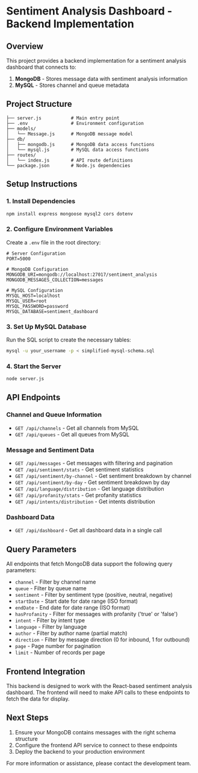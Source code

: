 # Sentiment Analysis Dashboard - Backend Implementation

## Overview

This project provides a backend implementation for a sentiment analysis dashboard that connects to:
1. **MongoDB** - Stores message data with sentiment analysis information
2. **MySQL** - Stores channel and queue metadata

## Project Structure

```
├── server.js           # Main entry point
├── .env                # Environment configuration
├── models/
│   └── Message.js      # MongoDB message model
├── db/
│   ├── mongodb.js      # MongoDB data access functions
│   └── mysql.js        # MySQL data access functions
├── routes/
│   └── index.js        # API route definitions
└── package.json        # Node.js dependencies
```

## Setup Instructions

### 1. Install Dependencies

```bash
npm install express mongoose mysql2 cors dotenv
```

### 2. Configure Environment Variables

Create a `.env` file in the root directory:

```
# Server Configuration
PORT=5000

# MongoDB Configuration
MONGODB_URI=mongodb://localhost:27017/sentiment_analysis
MONGODB_MESSAGES_COLLECTION=messages

# MySQL Configuration
MYSQL_HOST=localhost
MYSQL_USER=root
MYSQL_PASSWORD=password
MYSQL_DATABASE=sentiment_dashboard
```

### 3. Set Up MySQL Database

Run the SQL script to create the necessary tables:

```bash
mysql -u your_username -p < simplified-mysql-schema.sql
```

### 4. Start the Server

```bash
node server.js
```

## API Endpoints

### Channel and Queue Information

- `GET /api/channels` - Get all channels from MySQL
- `GET /api/queues` - Get all queues from MySQL

### Message and Sentiment Data

- `GET /api/messages` - Get messages with filtering and pagination
- `GET /api/sentiment/stats` - Get sentiment statistics
- `GET /api/sentiment/by-channel` - Get sentiment breakdown by channel
- `GET /api/sentiment/by-day` - Get sentiment breakdown by day
- `GET /api/language/distribution` - Get language distribution
- `GET /api/profanity/stats` - Get profanity statistics
- `GET /api/intents/distribution` - Get intents distribution

### Dashboard Data

- `GET /api/dashboard` - Get all dashboard data in a single call

## Query Parameters

All endpoints that fetch MongoDB data support the following query parameters:

- `channel` - Filter by channel name
- `queue` - Filter by queue name
- `sentiment` - Filter by sentiment type (positive, neutral, negative)
- `startDate` - Start date for date range (ISO format)
- `endDate` - End date for date range (ISO format)
- `hasProfanity` - Filter for messages with profanity ('true' or 'false')
- `intent` - Filter by intent type
- `language` - Filter by language
- `author` - Filter by author name (partial match)
- `direction` - Filter by message direction (0 for inbound, 1 for outbound)
- `page` - Page number for pagination
- `limit` - Number of records per page

## Frontend Integration

This backend is designed to work with the React-based sentiment analysis dashboard. The frontend will need to make API calls to these endpoints to fetch the data for display.

## Next Steps

1. Ensure your MongoDB contains messages with the right schema structure
2. Configure the frontend API service to connect to these endpoints
3. Deploy the backend to your production environment

For more information or assistance, please contact the development team.
